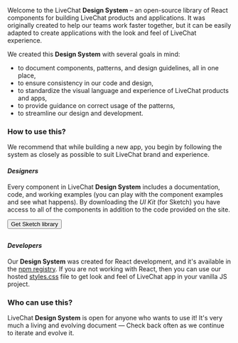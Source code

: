 Welcome to the LiveChat **Design System** – an open-source library of React components for building LiveChat products and applications. It was originally created to help our teams work faster together, but it can be easily adapted to create applications with the look and feel of LiveChat experience.

We created this **Design System** with several goals in mind:

- to document components, patterns, and design guidelines, all in one place,
- to ensure consistency in our code and design,
- to standardize the visual language and experience of LiveChat products and apps,
- to provide guidance on correct usage of the patterns,
- to streamline our design and development.

### How to use this?

We recommend that while building a new app, you begin by following the system as closely as possible to suit LiveChat brand and experience.

#### _Designers_

Every component in LiveChat **Design System** includes a documentation, code, and working examples (you can play with the component examples and see what happens). By downloading the _UI Kit_ (for Sketch) you have access to all of the components in addition to the code provided on the site.

<a href="sketch://add-library/cloud/75e54498-85b7-45b5-a03f-d17292e48714">
    <button class="lc-btn" type="button" style="margin-bottom: 10px">
      Get Sketch library
    </button>
</a>
<br />

#### _Developers_

Our **Design System** was created for React development, and it's available in the [npm registry](https://www.npmjs.com/package/@livechat/design-system). If you are not working with React, then you can use our hosted [styles.css](https://cdn.livechat-static.com/design-system/styles.css) file to get look and feel of LiveChat app in your vanilla JS project.

### Who can use this?

LiveChat **Design System** is open for anyone who wants to use it! It's very much a living and evolving document — Check back often as we continue to iterate and evolve it.
